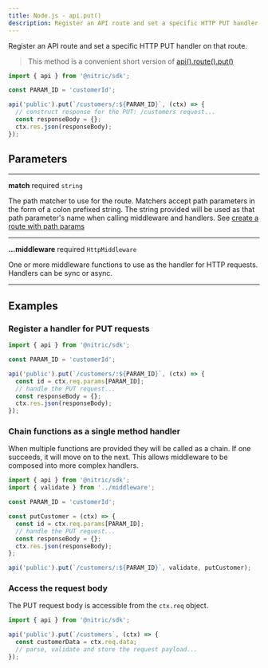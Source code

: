 ```yaml
---
title: Node.js - api.put()
description: Register an API route and set a specific HTTP PUT handler on that route.
---
```


Register an API route and set a specific HTTP PUT handler on that route.

> This method is a convenient short version of [api().route().put()](./api-route-put)

```javascript
import { api } from '@nitric/sdk';

const PARAM_ID = 'customerId';

api('public').put(`/customers/:${PARAM_ID}`, (ctx) => {
  // construct response for the PUT: /customers request...
  const responseBody = {};
  ctx.res.json(responseBody);
});
```

## Parameters

---

**match** required `string`

The path matcher to use for the route. Matchers accept path parameters in the form of a colon prefixed string. The string provided will be used as that path parameter's name when calling middleware and handlers. See [create a route with path params](#create-a-route-with-path-params)

---

**...middleware** required `HttpMiddleware`

One or more middleware functions to use as the handler for HTTP requests. Handlers can be sync or async.

---

## Examples

### Register a handler for PUT requests

```javascript
import { api } from '@nitric/sdk';

const PARAM_ID = 'customerId';

api('public').put(`/customers/:${PARAM_ID}`, (ctx) => {
  const id = ctx.req.params[PARAM_ID];
  // handle the PUT request...
  const responseBody = {};
  ctx.res.json(responseBody);
});
```

### Chain functions as a single method handler

When multiple functions are provided they will be called as a chain. If one succeeds, it will move on to the next. This allows middleware to be composed into more complex handlers.

```javascript
import { api } from '@nitric/sdk';
import { validate } from '../middleware';

const PARAM_ID = 'customerId';

const putCustomer = (ctx) => {
  const id = ctx.req.params[PARAM_ID];
  // handle the PUT request...
  const responseBody = {};
  ctx.res.json(responseBody);
};

api('public').put(`/customers/:${PARAM_ID}`, validate, putCustomer);
```

### Access the request body

The PUT request body is accessible from the `ctx.req` object.

```javascript
import { api } from '@nitric/sdk';

api('public').put(`/customers`, (ctx) => {
  const customerData = ctx.req.data;
  // parse, validate and store the request payload...
});
```
